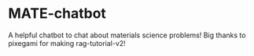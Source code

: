 # MATE-chatbot
A helpful chatbot to chat about materials science problems!
Big thanks to pixegami for making rag-tutorial-v2!
